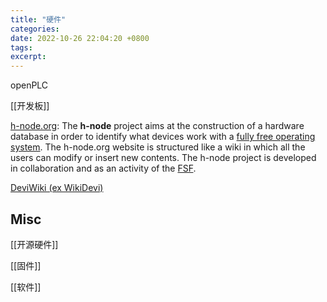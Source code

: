 ```yaml
---
title: "硬件"
categories: 
date: 2022-10-26 22:04:20 +0800
tags: 
excerpt: 
---
```



openPLC




[[开发板]]


[h-node.org](https://h-node.org/): The **h-node** project aims at the construction of a hardware database in order to identify what devices work with a [fully free operating system](http://www.gnu.org/distros/free-distros.html). The h-node.org website is structured like a wiki in which all the users can modify or insert new contents. The h-node project is developed in collaboration and as an activity of the [FSF](http://www.fsf.org/).

[DeviWiki (ex WikiDevi)](https://deviwiki.com/)

## Misc

[[开源硬件]]

[[固件]]

[[软件]]


